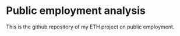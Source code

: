# Public employment analysis

This is the github repository of my ETH project on public employment.
